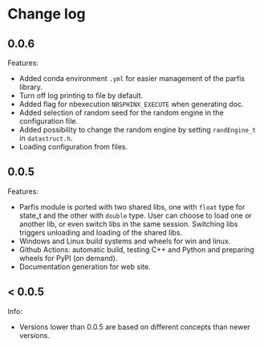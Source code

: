 # Change log

## 0.0.6

Features:

  - Added conda environment `.yml` for easier management of the parfis library.
  - Turn off log printing to file by default.
  - Added flag for nbexecution `NBSPHINX_EXECUTE` when generating doc.
  - Added selection of random seed for the random engine in the configuration file.
  - Added possibility to change the random engine by setting `randEngine_t` in `datastruct.h`.
  - Loading configuration from files.

## 0.0.5

Features:

  - Parfis module is ported with two shared libs, one with `float` type for state_t and the other
    with `double` type. User can choose to load one or another lib, or even switch libs in the 
    same session. Switching libs triggers unloading and loading of the shared libs.
  - Windows and Linux build systems and wheels for win and linux.
  - Github Actions: automatic build, testing C++ and Python and preparing wheels for PyPI (on demand).
  - Documentation generation for web site.

## < 0.0.5

Info:

  - Versions lower than 0.0.5 are based on different concepts than newer versions.